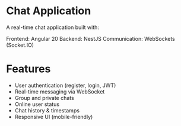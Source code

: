 # Chat Application
A real-time chat application built with:

Frontend: Angular 20
Backend: NestJS
Communication: WebSockets (Socket.IO)

# Features
- User authentication (register, login, JWT)
- Real-time messaging via WebSocket
- Group and private chats
- Online user status
- Chat history & timestamps
- Responsive UI (mobile-friendly)
